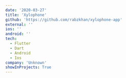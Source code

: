 ```yaml
---
date: '2020-03-27'
title: 'Xylophone'
github: 'https://github.com/rabzkhan/xylophone-app'
external: ''
ios: ''
android: ''
tech:
  - Flutter
  - Dart
  - Android
  - Ios
company: 'Unknown'
showInProjects: True
---
```

